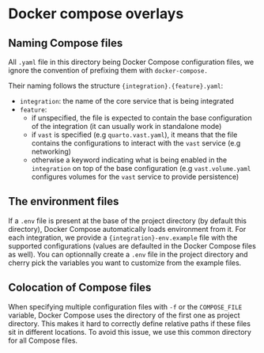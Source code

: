 # Docker compose overlays

## Naming Compose files

All `.yaml` file in this directory being Docker Compose configuration files, we
ignore the convention of prefixing them with `docker-compose.`

Their naming follows the structure `{integration}.{feature}.yaml`:
- `integration`: the name of the core service that is being integrated
- `feature`:
  - if unspecified, the file is expected to contain the base configuration of
    the integration (it can usually work in standalone mode)
  - if `vast` is specified (e.g `quarto.vast.yaml`), it means that the file
    contains the configurations to interact with the `vast` service (e.g
    networking)
  - otherwise a keyword indicating what is being enabled in the `integration` on
    top of the base configuration (e.g `vast.volume.yaml` configures volumes for
    the `vast` service to provide persistence)

## The environment files

If a `.env` file is present at the base of the project directory (by default
this directory), Docker Compose automatically loads environment from it. For
each integration, we provide a `{integration}-env.example` file with the
supported configurations (values are defaulted in the Docker Compose files as
well). You can optionnally create a `.env` file in the project directory and
cherry pick the variables you want to customize from the example files.

## Colocation of Compose files

When specifying multiple configuration files with `-f` or the `COMPOSE_FILE`
variable, Docker Compose uses the directory of the first one as project
directory. This makes it hard to correctly define relative paths if these files
sit in different locations. To avoid this issue, we use this common directory
for all Compose files.
